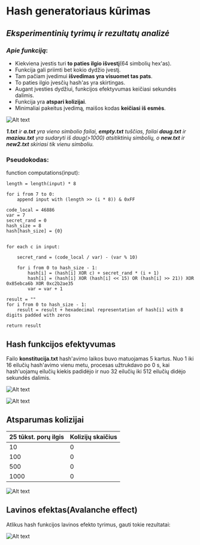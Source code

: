 # Hash generatoriaus kūrimas 

## _Eksperimentinių tyrimų ir rezultatų analizė_

### _Apie funkciją_:

- Kiekviena įvestis turi **to paties ilgio išvestį**(64 simbolių hex'as).
- Funkcija gali priimti bet kokio dydžio įvestį.
- Tam pačiam įvedimui **išvedimas yra visuomet tas pats**. 
- To paties ilgio įvesčių hash'as yra skirtingas.
- Augant įvesties dydžiui, funkcijos efektyvumas keičiasi sekundės dalimis.
- Funkcija yra **atspari kolizijai**.
- Minimaliai pakeitus įvedimą, maišos kodas **keičiasi iš esmės**. 


![Alt text](image.png)

_**1.txt** ir **a.txt** yra vieno simbolio failai, 
**empty.txt** tuščias, 
failai **daug.txt** ir **maziau.txt** yra sudaryti iš daug(>1000) atsitiktinių simbolių, 
o **new.txt** ir **new2.txt** skiriasi tik vienu simboliu._

### Pseudokodas: 


function computations(input):

    length = length(input) * 8
    
    for i from 7 to 0:
        append input with (length >> (i * 8)) & 0xFF
    
    code_local = 46886
    var = 7
    secret_rand = 0
    hash_size = 8
    hash[hash_size] = {0}
    

    for each c in input:
   
        secret_rand = (code_local / var) - (var % 10)
        
        for i from 0 to hash_size - 1:
            hash[i] = (hash[i] XOR c) + secret_rand * (i + 1)
            hash[i] = (hash[i] XOR (hash[i] << 15) OR (hash[i] >> 21)) XOR 0x85ebca6b XOR 0xc2b2ae35
            var = var + 1
    
    result = ""
    for i from 0 to hash_size - 1:
        result = result + hexadecimal representation of hash[i] with 8 digits padded with zeros
    
    return result


## Hash funkcijos efektyvumas 

Failo **konstitucija.txt** hash'avimo laikos buvo matuojamas 5 kartus. Nuo 1 iki 16 eilučių hash'avimo vienu metu, procesas užtrukdavo po 0 s, kai hash'uojamų eilučių kiekis padidėjo ir nuo 32 eilučių iki 512 eilučių didėjo sekundės dalimis.

![Alt text](image-1.png)

![Alt text](image-3.png)

## Atsparumas kolizijai

| 25 tūkst. porų ilgis|Kolizijų skaičius|
|---------------------|-----------------|
|10                   |0                |
|100                  |0                |
|500                  |0                |
|1000                 |0                |
![Alt text](image-4.png)

## Lavinos efektas(Avalanche effect)

Atlikus hash funkcijos lavinos efekto tyrimus, gauti tokie rezultatai:
 
 ![Alt text](image-5.png)




